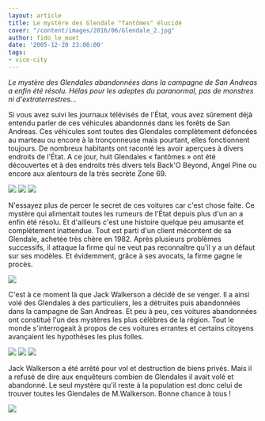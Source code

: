 ```yaml
---
layout: article
title: Le mystère des Glendale "fantômes" élucidé
cover: "/content/images/2016/06/Glendale_2.jpg"
author: fido_le_muet
date: '2005-12-20 23:00:00'
tags:
- vice-city
---
```


_Le mystère des Glendales abandonnées dans la campagne de San Andreas a enfin été résolu. Hélas pour les adeptes du paranormal, pas de monstres ni d'extraterrestres..._

Si vous avez suivi les journaux télévisés de l'État, vous avez sûrement déjà entendu parler de ces véhicules abandonnés dans les forêts de San Andreas. Ces véhicules sont toutes des Glendales complètement défoncées au marteau ou encore à la tronçonneuse mais pourtant, elles fonctionnent toujours. De nombreux habitants ont raconté les avoir aperçues à divers endroits de l'État. A ce jour, huit Glendales « fantômes » ont été découvertes et à des endroits très divers tels Back'O Beyond, Angel Pine ou encore aux alentours de la très secrète Zone 69.

![](/content/images/2005/01/Glendale_1.jpg)
![](/content/images/2005/01/Glendale_5.jpg)
![](/content/images/2005/01/Glendale_6.jpg)

N'essayez plus de percer le secret de ces voitures car c'est chose faite. Ce mystère qui alimentait toutes les rumeurs de l'État depuis plus d'un an a enfin été résolu. Et d'ailleurs c'est une histoire quelque peu amusante et complètement inattendue. Tout est parti d'un client mécontent de sa Glendale, achetée très chère en 1982. Après plusieurs problèmes successifs, il attaque la firme qui ne veut pas reconnaître qu'il y a un défaut sur ses modèles. Et évidemment, grâce à ses avocats, la firme gagne le procès.

![](/content/images/2005/01/Palais_Justice.jpg)

C'est à ce moment là que Jack Walkerson a décidé de se venger. Il a ainsi volé des Glendales à des particuliers, les a détruites puis abandonnées dans la campagne de San Andreas. Et peu à peu, ces voitures abandonnées ont constitué l'un des mystères les plus célèbres de la région. Tout le monde s'interrogeait à propos de ces voitures errantes et certains citoyens avançaient les hypothèses les plus folles.

![](/content/images/2005/01/Glendale_3.jpg)
![](/content/images/2005/01/Glendale_4.jpg)
![](/content/images/2005/01/Glendale_7.jpg)

Jack Walkerson a été arrêté pour vol et destruction de biens privés. Mais il a refusé de dire aux enquêteurs combien de Glendales il avait volé et abandonné. Le seul mystère qu'il reste à la population est donc celui de trouver toutes les Glendales de M.Walkerson. Bonne chance à tous !

![](/content/images/2005/01/Walkerson.jpg)